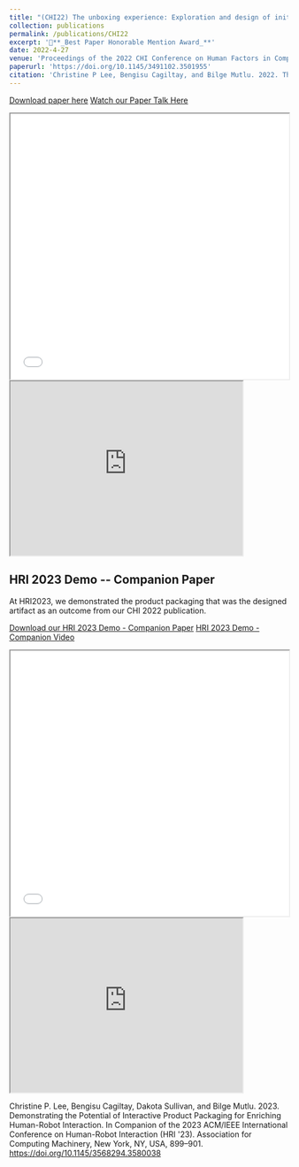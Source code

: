 ```yaml
---
title: "(CHI22) The unboxing experience: Exploration and design of initial interactions between children and social robots"
collection: publications
permalink: /publications/CHI22
excerpt: '🏅**_Best Paper Honorable Mention Award_**'
date: 2022-4-27
venue: 'Proceedings of the 2022 CHI Conference on Human Factors in Computing Systems'
paperurl: 'https://doi.org/10.1145/3491102.3501955'
citation: 'Christine P Lee, Bengisu Cagiltay, and Bilge Mutlu. 2022. The Unboxing Experience: Exploration and Design of Initial Interactions Between Children and Social Robots. In Proceedings of the 2022 CHI Conference on Human Factors in Computing Systems (CHI 22). Association for Computing Machinery, New York, NY, USA, Article 151, 1–14.'
---
```


[Download paper here](/files/CHI22-Unboxing-Lee.pdf)
[Watch our Paper Talk Here](https://youtu.be/1LMYwqfzD84)

<iframe src="/files/CHI22-Unboxing-Lee.pdf" width="100%" height="480" allow="autoplay"></iframe>

<iframe width="420" height="315" src="https://www.youtube.com/embed/1LMYwqfzD84"></iframe>

## HRI 2023 Demo -- Companion Paper 

At HRI2023, we demonstrated the product packaging that was the designed artifact as an outcome from our CHI 2022 publication.

[Download our HRI 2023 Demo - Companion Paper](https://bengisucagiltay.github.io/files/HRI23-Unboxing-Demo.pdf)
[HRI 2023 Demo - Companion Video](https://www.youtube.com/watch?v=CJCNpDZGOIM)


<iframe src="/files/HRI23-Unboxing-Demo.pdf" width="100%" height="480" allow="autoplay"></iframe>
<iframe width="420" height="315" src="https://www.youtube.com/embed/CJCNpDZGOIM"></iframe>


Christine P. Lee, Bengisu Cagiltay, Dakota Sullivan, and Bilge Mutlu. 2023. Demonstrating the Potential of Interactive Product Packaging for Enriching Human-Robot Interaction. In Companion of the 2023 ACM/IEEE International Conference on Human-Robot Interaction (HRI '23). Association for Computing Machinery, New York, NY, USA, 899–901. https://doi.org/10.1145/3568294.3580038

